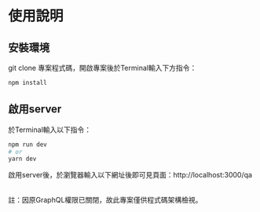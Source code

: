 使用說明  
==== 

安裝環境
------- 

git clone 專案程式碼，開啟專案後於Terminal輸入下方指令：
```bash
npm install
```

啟用server
------- 

於Terminal輸入以下指令：

```bash
npm run dev
# or
yarn dev
```
啟用server後，於瀏覽器輸入以下網址後即可見頁面：http://localhost:3000/qa

<br> 
註：因原GraphQL權限已關閉，故此專案僅供程式碼架構檢視。


